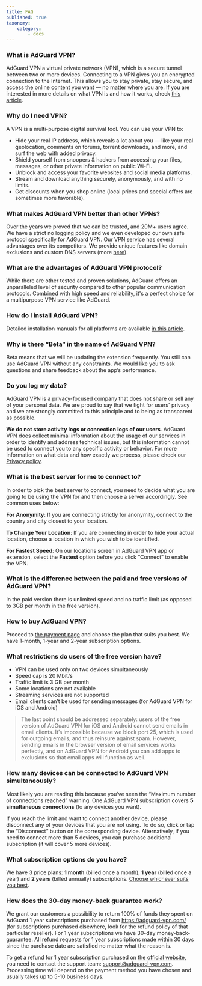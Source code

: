 ```yaml
---
title: FAQ
published: true
taxonomy:
    category:
        - docs
---
```

 
### What is AdGuard VPN?
AdGuard VPN a virtual private network (VPN), which is a secure tunnel between two or more devices.
Connecting to a VPN gives you an encrypted connection to the Internet. This allows you to stay private, stay secure, and access the online content you want — no matter where you are.
If you are interested in more details on what VPN is and how it works, check [this article](https://adguard.com/en/what-is-vpn.html).
 
### Why do I need VPN?
A VPN is a multi-purpose digital survival tool. You can use your VPN to:
* Hide your real IP address, which reveals a lot about you — like your real geolocation, comments on forums, torrent downloads, and more, and surf the web with added privacy.
* Shield yourself from snoopers & hackers from accessing your files, messages, or other private information on public Wi-Fi.
* Unblock and access your favorite websites and social media platforms.
* Stream and download anything securely, anonymously, and with no limits.
* Get discounts when you shop online (local prices and special offers are sometimes more favorable).

### What makes AdGuard VPN better than other VPNs?
Over the years we proved that we can be trusted, and 20M+ users agree. We have a strict no logging policy and we even developed our own safe protocol specifically for AdGuard VPN. Our VPN service has several advantages over its competitors. We provide unique features like domain exclusions and custom DNS servers (more [here](https://kb.adguard.com/en/vpn/features)).

### What are the advantages of AdGuard VPN protocol?
While there are other tested and proven solutions, AdGuard offers an unparalleled level of security compared to other popular communication protocols. Combined with high speed and reliability, it's a perfect choice for a multipurpose VPN service like AdGuard.
 
### How do I install AdGuard VPN?
Detailed installation manuals for all platforms are available [in this article](https://kb.adguard.com/en/vpn/installation).

### Why is there “Beta” in the name of AdGuard VPN?
Beta means that we will be updating the extension frequently. You still can use AdGuard VPN without any constraints. We would like you to ask questions and share feedback about the app’s performance.

### Do you log my data?
AdGuard VPN is a privacy-focused company that does not share or sell any of your personal data. We are proud to say that we fight for users' privacy and we are strongly committed to this principle and to being as transparent as possible.
 
**We do not store activity logs or connection logs of our users**. AdGuard VPN does collect minimal information about the usage of our services in order to identify and address technical issues, but this information cannot be used to connect you to any specific activity or behavior. For more information on what data and how exactly we process, please check our [Privacy policy](https://adguard-vpn.com/privacy.html).

### What is the best server for me to connect to?
In order to pick the best server to connect, you need to decide what you are going to be using the VPN for and then choose a server accordingly. See common uses below:

**For Anonymity**:
If you are connecting strictly for anonymity, connect to the country and city closest to your location.

**To Change Your Location**:
If you are connecting in order to hide your actual location, choose a location in which you wish to be identified.

**For Fastest Speed**:
On our locations screen in AdGuard VPN app or extension, select the **Fastest** option before you click “Connect” to enable the VPN.

### What is the difference between the paid and free versions of AdGuard VPN?
In the paid version there is unlimited speed and no traffic limit (as opposed to 3GB per month in the free version).
 
### How to buy AdGuard VPN?
Proceed to [the payment page](https://adguard-vpn.com/en/license.html) and choose the plan that suits you best. We have 1-month, 1-year and 2-year subscription options.

### What restrictions do users of the free version have?
* VPN can be used only on two devices simultaneously
* Speed cap is 20 Mbit/s
* Traffic limit is 3 GB per month
* Some locations are not available
* Streaming services are not supported
* Email clients can’t be used for sending messages (for AdGuard VPN for iOS and Android)

> The last point should be addressed separately: users of the free version of AdGuard VPN for iOS and Android cannot send emails in email clients. It’s impossible because we block port 25, which is used for outgoing emails, and thus reinsure against spam. However, sending emails in the browser version of email services works perfectly, and on AdGuard VPN for Android you can add apps to exclusions so that email apps will function as well.
 
### How many devices can be connected to AdGuard VPN simultaneously?
Most likely you are reading this because you’ve seen the “Maximum number of connections reached” warning. One AdGuard VPN subscription covers **5 simultaneous connections** (to any devices you want). 

If you reach the limit and want to connect another device, please disconnect any of your devices that you are not using. To do so, click or tap the “Disconnect” button on the corresponding device. Alternatively, if you need to connect more than 5 devices, you can purchase additional subscription (it will cover 5 more devices).
 
### What subscription options do you have?
We have 3 price plans: **1 month** (billed once a month), **1 year** (billed once a year) and **2 years** (billed annually) subscriptions. [Choose whichever suits you best](https://adguard-vpn.com/license.html).
 
### How does the 30-day money-back guarantee work?
We grant our customers a possibility to return 100% of funds they spent on AdGuard 1 year subscriptions purchased from https://adguard-vpn.com/ (for subscriptions purchased elsewhere, look for the refund policy of that particular reseller). For 1 year subscriptions we have 30-day money-back-guarantee. All refund requests for 1 year subscriptions made within 30 days since the purchase date are satisfied no matter what the reason is.
 
To get a refund for 1 year subscription purchased on [the official website](https://adguard-vpn.com/), you need to contact the support team: support@adguard-vpn.com.
Processing time will depend on the payment method you have chosen and usually takes up to 5-10 business days.

